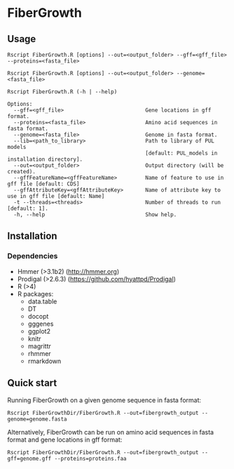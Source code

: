 # FiberGrowth

## Usage

```
Rscript FiberGrowth.R [options] --out=<output_folder> --gff=<gff_file> --proteins=<fasta_file>

Rscript FiberGrowth.R [options] --out=<output_folder> --genome=<fasta_file>

Rscript FiberGrowth.R (-h | --help)

Options:
  --gff=<gff_file>                          Gene locations in gff format.
  --proteins=<fasta_file>                   Amino acid sequences in fasta format.
  --genome=<fasta_file>                     Genome in fasta format.
  --lib=<path_to_library>                   Path to library of PUL models
                                            [default: PUL_models in installation directory].
  --out=<output_folder>                     Output directory (will be created).
  --gffFeatureName=<gffFeatureName>         Name of feature to use in gff file [default: CDS]
  --gffAttributeKey=<gffAttributeKey>       Name of attribute key to use in gff file [default: Name]
  -t --threads=<threads>                    Number of threads to run [default: 1].
  -h, --help                                Show help.

```

## Installation

### Dependencies

  - Hmmer (>3.1b2) (http://hmmer.org)
  - Prodigal (>2.6.3) (https://github.com/hyattpd/Prodigal)
  - R (>4)
  - R packages:
      - data.table
      - DT
      - docopt
      - gggenes
      - ggplot2
      - knitr
      - magrittr
      - rhmmer
      - rmarkdown


## Quick start

Running FiberGrowth on a given genome sequence in fasta format:
```
Rscript FiberGrowthDir/FiberGrowth.R --out=fibergrowth_output --genome=genome.fasta

```

Alternatively, FiberGrowth can be run on amino acid sequences in fasta format and gene locations in gff format:
```
Rscript FiberGrowthDir/FiberGrowth.R --out=fibergrowth_output --gff=genome.gff --proteins=proteins.faa

```

